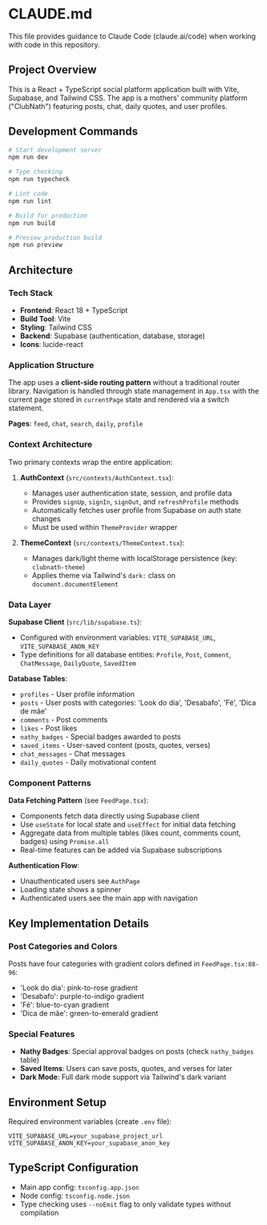 # CLAUDE.md

This file provides guidance to Claude Code (claude.ai/code) when working with code in this repository.

## Project Overview

This is a React + TypeScript social platform application built with Vite, Supabase, and Tailwind CSS. The app is a mothers' community platform ("ClubNath") featuring posts, chat, daily quotes, and user profiles.

## Development Commands

```bash
# Start development server
npm run dev

# Type checking
npm run typecheck

# Lint code
npm run lint

# Build for production
npm run build

# Preview production build
npm run preview
```

## Architecture

### Tech Stack
- **Frontend**: React 18 + TypeScript
- **Build Tool**: Vite
- **Styling**: Tailwind CSS
- **Backend**: Supabase (authentication, database, storage)
- **Icons**: lucide-react

### Application Structure

The app uses a **client-side routing pattern** without a traditional router library. Navigation is handled through state management in `App.tsx` with the current page stored in `currentPage` state and rendered via a switch statement.

**Pages**: `feed`, `chat`, `search`, `daily`, `profile`

### Context Architecture

Two primary contexts wrap the entire application:

1. **AuthContext** (`src/contexts/AuthContext.tsx`):
   - Manages user authentication state, session, and profile data
   - Provides `signUp`, `signIn`, `signOut`, and `refreshProfile` methods
   - Automatically fetches user profile from Supabase on auth state changes
   - Must be used within `ThemeProvider` wrapper

2. **ThemeContext** (`src/contexts/ThemeContext.tsx`):
   - Manages dark/light theme with localStorage persistence (key: `clubnath-theme`)
   - Applies theme via Tailwind's `dark:` class on `document.documentElement`

### Data Layer

**Supabase Client** (`src/lib/supabase.ts`):
- Configured with environment variables: `VITE_SUPABASE_URL`, `VITE_SUPABASE_ANON_KEY`
- Type definitions for all database entities: `Profile`, `Post`, `Comment`, `ChatMessage`, `DailyQuote`, `SavedItem`

**Database Tables**:
- `profiles` - User profile information
- `posts` - User posts with categories: 'Look do dia', 'Desabafo', 'Fé', 'Dica de mãe'
- `comments` - Post comments
- `likes` - Post likes
- `nathy_badges` - Special badges awarded to posts
- `saved_items` - User-saved content (posts, quotes, verses)
- `chat_messages` - Chat messages
- `daily_quotes` - Daily motivational content

### Component Patterns

**Data Fetching Pattern** (see `FeedPage.tsx`):
- Components fetch data directly using Supabase client
- Use `useState` for local state and `useEffect` for initial data fetching
- Aggregate data from multiple tables (likes count, comments count, badges) using `Promise.all`
- Real-time features can be added via Supabase subscriptions

**Authentication Flow**:
- Unauthenticated users see `AuthPage`
- Loading state shows a spinner
- Authenticated users see the main app with navigation

## Key Implementation Details

### Post Categories and Colors
Posts have four categories with gradient colors defined in `FeedPage.tsx:88-96`:
- 'Look do dia': pink-to-rose gradient
- 'Desabafo': purple-to-indigo gradient
- 'Fé': blue-to-cyan gradient
- 'Dica de mãe': green-to-emerald gradient

### Special Features
- **Nathy Badges**: Special approval badges on posts (check `nathy_badges` table)
- **Saved Items**: Users can save posts, quotes, and verses for later
- **Dark Mode**: Full dark mode support via Tailwind's dark variant

## Environment Setup

Required environment variables (create `.env` file):
```
VITE_SUPABASE_URL=your_supabase_project_url
VITE_SUPABASE_ANON_KEY=your_supabase_anon_key
```

## TypeScript Configuration

- Main app config: `tsconfig.app.json`
- Node config: `tsconfig.node.json`
- Type checking uses `--noEmit` flag to only validate types without compilation

